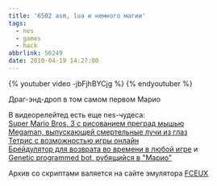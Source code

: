 ```yaml
---
title: '6502 asm, lua и немного магии'
tags:
  - nes
  - games
  - hack
abbrlink: 56249
date: 2010-04-19 14:27:00
---
```

{% youtuber video -jbFjhBYCjg %}
{% endyoutuber %}

Драг-энд-дроп в том самом первом Марио  
  
В видеорелейтед есть еще nes-чудеса:  
[Super Mario Bros. 3 с рисованием преград мышью](http://www.youtube.com/watch?v=1XNTjVScm_8)  
[Megaman, выпускающей смертельные лучи из глаз](http://www.youtube.com/watch?v=1-Hc1UQPnX8)  
[Тетрис с возможностью игры онлайн](http://www.youtube.com/watch?v=LT1eiLiMWkk)  
[Брейдулятор для возврата во времени в любой игре](http://www.youtube.com/watch?v=58JinErWQJY) и  
[Genetic programmed bot, рубящийся в "Марио"](http://www.youtube.com/watch?v=ZH43t1C3RWg)  
  
Архив со скриптами валяется на сайте эмулятора [FCEUX](http://fceux.com/web/home.html)
